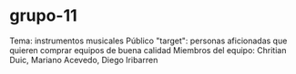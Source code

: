 # grupo-11
Tema: instrumentos musicales
Público "target": personas aficionadas que quieren comprar equipos de buena calidad
Miembros del equipo: Chritian Duic, Mariano Acevedo, Diego Iribarren
